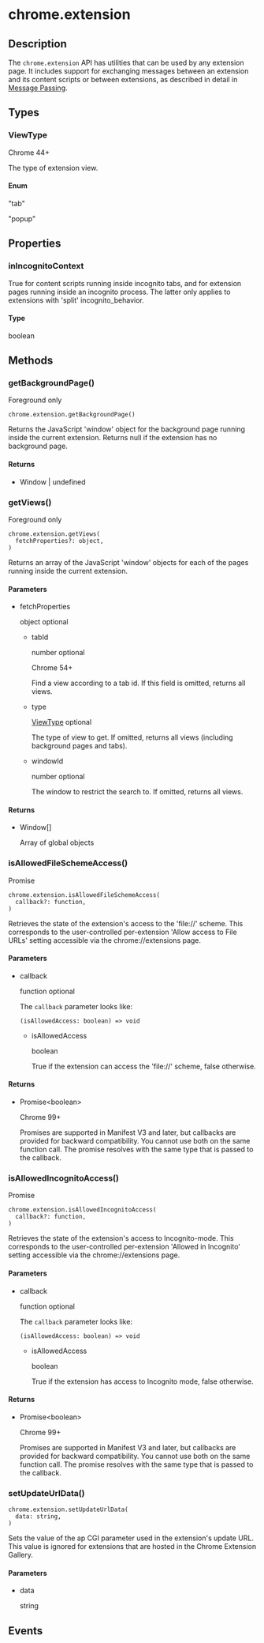 # chrome.extension

## Description

The `chrome.extension` API has utilities that can be used by any extension page. It includes support for exchanging messages between an extension and its content scripts or between extensions, as described in detail in [Message Passing](https://developer.chrome.com/docs/extensions/messaging).

## Types

### ViewType

Chrome 44+

The type of extension view.

#### Enum

"tab"

"popup"

## Properties

### inIncognitoContext

True for content scripts running inside incognito tabs, and for extension pages running inside an incognito process. The latter only applies to extensions with 'split' incognito\_behavior.

#### Type

boolean

## Methods

### getBackgroundPage()

Foreground only

```
chrome.extension.getBackgroundPage()
```

Returns the JavaScript 'window' object for the background page running inside the current extension. Returns null if the extension has no background page.

#### Returns

- Window | undefined

### getViews()

Foreground only

```
chrome.extension.getViews(
  fetchProperties?: object,
)
```

Returns an array of the JavaScript 'window' objects for each of the pages running inside the current extension.

#### Parameters

- fetchProperties
  
  object optional
  
  - tabId
    
    number optional
    
    Chrome 54+
    
    Find a view according to a tab id. If this field is omitted, returns all views.
  - type
    
    [ViewType](#type-ViewType) optional
    
    The type of view to get. If omitted, returns all views (including background pages and tabs).
  - windowId
    
    number optional
    
    The window to restrict the search to. If omitted, returns all views.

#### Returns

- Window\[]
  
  Array of global objects

### isAllowedFileSchemeAccess()

Promise

```
chrome.extension.isAllowedFileSchemeAccess(
  callback?: function,
)
```

Retrieves the state of the extension's access to the 'file://' scheme. This corresponds to the user-controlled per-extension 'Allow access to File URLs' setting accessible via the chrome://extensions page.

#### Parameters

- callback
  
  function optional
  
  The `callback` parameter looks like:
  
  ```
  (isAllowedAccess: boolean) => void
  ```
  
  - isAllowedAccess
    
    boolean
    
    True if the extension can access the 'file://' scheme, false otherwise.

#### Returns

- Promise&lt;boolean&gt;
  
  Chrome 99+
  
  Promises are supported in Manifest V3 and later, but callbacks are provided for backward compatibility. You cannot use both on the same function call. The promise resolves with the same type that is passed to the callback.

### isAllowedIncognitoAccess()

Promise

```
chrome.extension.isAllowedIncognitoAccess(
  callback?: function,
)
```

Retrieves the state of the extension's access to Incognito-mode. This corresponds to the user-controlled per-extension 'Allowed in Incognito' setting accessible via the chrome://extensions page.

#### Parameters

- callback
  
  function optional
  
  The `callback` parameter looks like:
  
  ```
  (isAllowedAccess: boolean) => void
  ```
  
  - isAllowedAccess
    
    boolean
    
    True if the extension has access to Incognito mode, false otherwise.

#### Returns

- Promise&lt;boolean&gt;
  
  Chrome 99+
  
  Promises are supported in Manifest V3 and later, but callbacks are provided for backward compatibility. You cannot use both on the same function call. The promise resolves with the same type that is passed to the callback.

### setUpdateUrlData()

```
chrome.extension.setUpdateUrlData(
  data: string,
)
```

Sets the value of the ap CGI parameter used in the extension's update URL. This value is ignored for extensions that are hosted in the Chrome Extension Gallery.

#### Parameters

- data
  
  string

## Events
